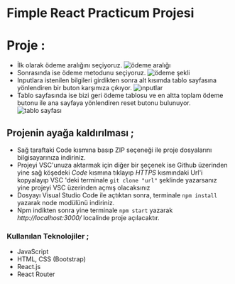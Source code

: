 # Fimple React Practicum Projesi

# Proje : 

- İlk olarak ödeme aralığını seçiyoruz. 
 ![ödeme aralığı](https://user-images.githubusercontent.com/82175798/190662441-47583657-0df3-4043-8625-b889b5088d7a.jpg)
- Sonrasında ise ödeme metodunu seçiyoruz. 
  ![ödeme şekli](https://user-images.githubusercontent.com/82175798/190662489-17cf97ee-031d-44b5-9de2-02ebd6af56dd.jpg)
- Inputlara istenilen bilgileri girdikten sonra alt kısımda tablo sayfasına yönlendiren bir buton karşımıza çıkıyor. 
  ![ınputlar](https://user-images.githubusercontent.com/82175798/190662500-a331c8e4-41a8-4ded-b7c5-bd533cca6bbe.jpg)
- Tablo sayfasında ise bizi geri ödeme tablosu ve en altta toplam ödeme butonu ile ana sayfaya yönlendiren reset butonu bulunuyor. 
  ![tablo sayfası](https://user-images.githubusercontent.com/82175798/190663533-d7f038e5-d915-43a8-87e8-82a359df6d66.jpg)

## Projenin ayağa kaldırılması ; 

- Sağ taraftaki Code kısmına basıp ZIP seçeneği ile proje dosyalarını bilgisayarınıza indiriniz.
- Projeyi VSC'unuza aktarmak için diğer bir  şeçenek ise Github üzerinden yine sağ köşedeki *Code* kısmına tıklayıp *HTTPS* kısmındaki Url'i kopyalayıp VSC 'deki terminale ``` git clone "url" ``` şeklinde yazarsanız yine projeyi VSC üzerinden açmış olacaksınız
- Dosyayı Visual Studio Code ile açtıktan sonra, terminale ``` npm install ``` yazarak node modülünü indiriniz.
- Npm indikten sonra yine terminale ``` npm start ``` yazarak *http://localhost:3000/* localinde proje açılacaktır. 

### Kullanılan Teknolojiler ; 

- JavaScript
- HTML, CSS (Bootstrap)
- React.js
- React Router 
